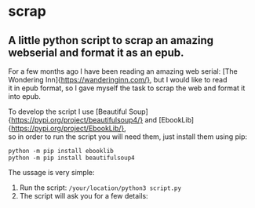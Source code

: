 # scrap
## A little python script to scrap an amazing webserial and format it as an epub.

For a few months ago I have been reading an amazing web serial: [The Wondering Inn]{https://wanderinginn.com/}, but I would like to read \
it in epub format, so I gave myself the task to scrap the web and format it into epub.

To develop the script I use [Beautiful Soup]{https://pypi.org/project/beautifulsoup4/} and [EbookLib]{https://pypi.org/project/EbookLib/}, \
so in order to run the script you will need them, just install them using pip:
```
python -m pip install ebooklib
python -m pip install beautifulsoup4
```

The ussage is very simple: 
1. Run the script: ```/your/location/python3 script.py```
2. The script will ask you for a few details:

